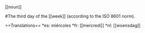 [[noun]]

#The third day of the [[week]] (according to the ISO 8601 norm).

==Translations==
*es: miércoles
*fr: [[mercredi]]
*nl: [[woensdag]]
